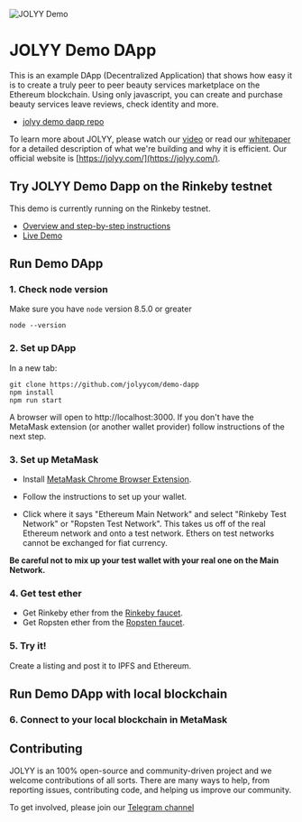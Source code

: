 ![JOLYY Demo](https://i.imgur.com/lD29zhX.png)

# JOLYY Demo DApp
This is an example DApp (Decentralized Application) that shows how easy it is to create a truly peer to peer beauty services marketplace on the Ethereum blockchain. Using only javascript, you can create and purchase beauty services leave reviews, check identity and more.

- [jolyy demo dapp repo](https://github.com/jolyycom/demo-dapp)

To learn more about JOLYY, please watch our [video](https://www.youtube.com/watch?v=Qu2N1zWDcPg) or read our [whitepaper](https://jolyy.com/whitepaper/jolyy_whitepaper.pdf) for a detailed description of what we're building and why it is efficient. Our official website is [https://jolyy.com/](https://jolyy.com/).

## Try JOLYY Demo Dapp on the Rinkeby testnet

This demo is currently running on the Rinkeby testnet. 
- [Overview and step-by-step instructions]()
- [Live Demo](http://demo.jolyy.com)

## Run Demo DApp

### 1. Check node version

Make sure you have `node` version 8.5.0 or greater

```
node --version
```

### 2. Set up DApp 

In a new tab:
```
git clone https://github.com/jolyycom/demo-dapp
npm install
npm run start
```

A browser will open to http://localhost:3000. If you don't have the MetaMask extension (or another wallet provider) follow instructions of the next step.


### 3. Set up MetaMask

- Install [MetaMask Chrome Browser Extension](https://metamask.io/).

- Follow the instructions to set up your wallet.

- Click where it says "Ethereum Main Network" and select "Rinkeby Test Network" or "Ropsten Test Network". This takes us off of the real Ethereum network and onto a test network. Ethers on test networks cannot be exchanged for fiat currency.

**Be careful not to mix up your test wallet with your real one on the Main Network.**

### 4. Get test ether

- Get Rinkeby ether from the [Rinkeby faucet](https://faucet.rinkeby.io/).
- Get Ropsten ether from the [Ropsten faucet](https://faucet.metamask.io/).

### 5. Try it!

Create a listing and post it to IPFS and Ethereum.

## Run Demo DApp with local blockchain


### 6. Connect to your local blockchain in MetaMask


## Contributing

JOLYY is an 100% open-source and community-driven project and we welcome contributions of all sorts. There are many ways to help, from reporting issues, contributing code, and helping us improve our community. 

To get involved, please join our [Telegram channel](https://t.me/jolyyproject)
